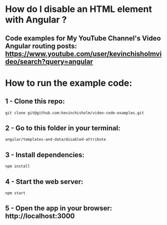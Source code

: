 # How do I disable an HTML element with Angular ?
## Code examples for My YouTube Channel's Video Angular routing posts: https://www.youtube.com/user/kevinchisholmvideo/search?query=angular

# How to run the example code:

## 1 - Clone this repo:

```
git clone git@github.com:kevinchisholm/video-code-examples.git
```
##  2 - Go to this folder in your terminal:

```
angular/templates-and-data/disabled-attribute
```

## 3 - Install dependencies:

```
npm install
```

## 4 - Start the web server:

```
npm start
```

## 5 - Open the app in your browser: **http://localhost:3000**



